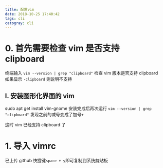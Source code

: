 ```yaml
---
title: 配置vim
date: 2018-10-25 17:40:42
tags: cli
catogray: cli
---
```

# 0. 首先需要检查 vim 是否支持 clipboard
终端输入
`vim --version | grep "clipboard"`
检查 vim 版本是否支持 clipboard
如果显示 `-clipboard` 则说明不支持

## I. 安装图形化界面的 vim 
sudo apt get install vim-gnome
安装完成后再次运行
`vim --version | grep "clipboard"`
发现之前的减号变成了加号`+`

这时 vim 已经支持 clipboard 了

# 1. 导入 vimrc
已上传 github 
快捷键`space + y`即可复制到系统剪贴板

